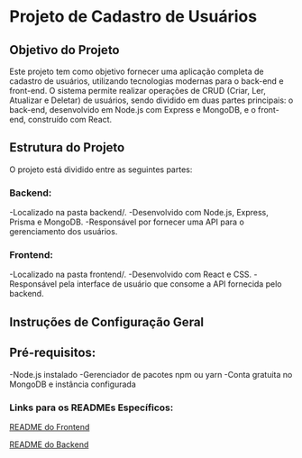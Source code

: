 # Projeto de Cadastro de Usuários

## Objetivo do Projeto 

Este projeto tem como objetivo fornecer uma aplicação completa de cadastro de usuários, utilizando tecnologias modernas para o back-end e front-end. O sistema permite realizar operações de CRUD (Criar, Ler, Atualizar e Deletar) de usuários, sendo dividido em duas partes principais: o back-end, desenvolvido em Node.js com Express e MongoDB, e o front-end, construído com React.

## Estrutura do Projeto

O projeto está dividido entre as seguintes partes:

### Backend:

-Localizado na pasta backend/.
-Desenvolvido com Node.js, Express, Prisma e MongoDB.
-Responsável por fornecer uma API para o gerenciamento dos usuários.

### Frontend:

-Localizado na pasta frontend/.
-Desenvolvido com React e CSS.
-Responsável pela interface de usuário que consome a API fornecida pelo backend.

## Instruções de Configuração Geral

## Pré-requisitos:

-Node.js instalado
-Gerenciador de pacotes npm ou yarn
-Conta gratuita no MongoDB e instância configurada

### Links para os READMEs Específicos:

[README do Frontend](./frontend/README.md)

[README do Backend](./backend/README.md)
